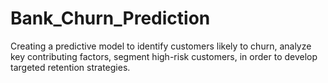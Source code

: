 # Bank_Churn_Prediction
Creating a predictive model to identify customers likely to churn, analyze key contributing factors, segment high-risk customers, in order to develop targeted retention strategies.
